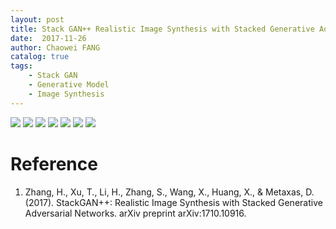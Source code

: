 ```yaml
---
layout: post  
title: Stack GAN++ Realistic Image Synthesis with Stacked Generative Adversarial Networks  
date:  2017-11-26  
author: Chaowei FANG  
catalog: true  
tags:
	- Stack GAN
	- Generative Model
	- Image Synthesis
---
```




![](https://ws2.sinaimg.cn/large/006tNc79ly1fluksnhj25j30k00b9t9n.jpg)
![](https://ws3.sinaimg.cn/large/006tNc79ly1fluksn2hrwj30k00b9taf.jpg)
![](https://ws3.sinaimg.cn/large/006tNc79ly1fluksmo07lj30k00b9dh6.jpg)
![](https://ws2.sinaimg.cn/large/006tNc79ly1flukslvn0wj30k00b9gm7.jpg)
![](https://ws1.sinaimg.cn/large/006tNc79ly1fluksl3tnjj30k00b975g.jpg)
![](https://ws3.sinaimg.cn/large/006tNc79ly1flukskoycaj30k00b9ac8.jpg)
![](https://ws4.sinaimg.cn/large/006tNc79ly1fluksk792dj30k00b9juh.jpg)
# Reference
1. Zhang, H., Xu, T., Li, H., Zhang, S., Wang, X., Huang, X., & Metaxas, D. (2017). StackGAN++: Realistic Image Synthesis with Stacked Generative Adversarial Networks. arXiv preprint arXiv:1710.10916.